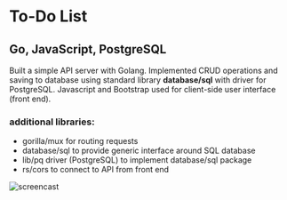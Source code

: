 # To-Do List
## Go, JavaScript, PostgreSQL
Built a simple API server with Golang. Implemented CRUD operations and saving to database using standard library **database/sql** with driver for PostgreSQL. Javascript and Bootstrap used for client-side user interface (front end).
### additional libraries:
- gorilla/mux for routing requests
- database/sql to provide generic interface around SQL database
- lib/pq driver (PostgreSQL) to implement database/sql package
- rs/cors to connect to API from front end

![screencast](https://github.com/vdios/todolist-go/blob/master/todolist_screencast.gif)
